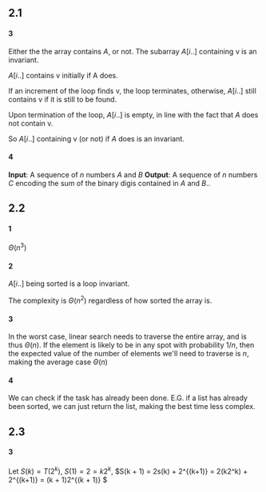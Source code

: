 ## 2.1

#### 3
Either the the array contains $A$, or not. The subarray
$A[i..]$ containing v is an invariant.

$A[i..]$ contains v initially if A does.

If an increment of the loop finds v, the loop terminates,
otherwise, $A[i..]$ still contains v if it is still to be found.

Upon termination of the loop, $A[i..]$ is empty, in line with the fact
that $A$ does not contain v.

So $A[i..]$ containing v (or not) if $A$ does is an invariant.

#### 4
**Input**: A sequence of $n$ numbers $A$ and $B$
**Output**: A sequence of $n$ numbers $C$ encoding the sum of the binary digis contained in $A$ and $B$..


## 2.2

#### 1
$\Theta(n^3)$

#### 2
$A[i..]$ being sorted is a loop invariant.

The complexity is $\Theta(n^2)$ regardless of how sorted the array is.

#### 3
In the worst case, linear search needs to traverse the entire array,
and is thus $\Theta(n)$.
If the element is likely to be in any spot with probability $1/n$, then the expected value of the number of elements we'll need to traverse is $n$,
making the average case $\Theta(n)$

#### 4
We can check if the task has already been done. E.G. if a list has already been sorted, we can just return the list, making the best time less complex.



## 2.3

#### 3
Let $S(k) = T(2^k)$, $S(1) = 2 = k2^k$, $S(k + 1) = 2s(k) + 2^{(k+1)}
  = 2(k2^k) + 2^{(k+1)} = (k + 1)2^{(k + 1)}
$